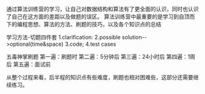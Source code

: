 通过算法训练营的学习，让自己对数据结构和算法有了更全面的认识，同时也认识了自己在这方面的差距以及做题的误区。
算法训练营中最重要的是学习到自顶而下的编程思想、算法的方法、刷题的技巧，以及各个知识点的总结

学习方法-切题四件套
1.clarification:
2.possible solution-->optional(time&space)
3.code;
4.test cases

五毒神掌刷题
第一遍：刷题时
第二遍：5分钟后
第三遍：24小时后
第四遍：1周后
第五遍：面试前

从整个过程来看，后半程的知识点有些难度，刷题也相对困难些，这部分还需要继续练习。
